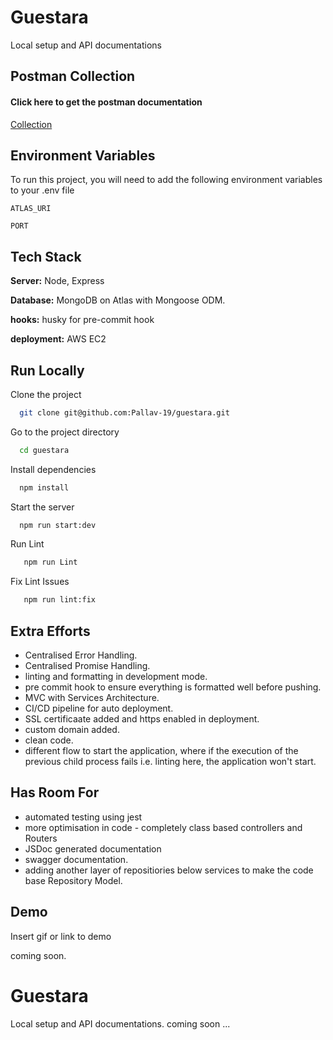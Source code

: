 
# Guestara

Local setup and API documentations


## Postman Collection

#### Click here to get the postman documentation
[Collection](https://documenter.getpostman.com/view/16563017/2sA3sAioVp)


## Environment Variables

To run this project, you will need to add the following environment variables to your .env file

`ATLAS_URI`

`PORT`


## Tech Stack


**Server:** Node, Express

**Database:** MongoDB on Atlas with Mongoose ODM.

**hooks:** husky for pre-commit hook

**deployment:** AWS EC2


## Run Locally

Clone the project

```bash
  git clone git@github.com:Pallav-19/guestara.git
```

Go to the project directory

```bash
  cd guestara
```

Install dependencies

```bash
  npm install
```

Start the server

```bash
  npm run start:dev
```

Run Lint

```bash
   npm run Lint
```

Fix Lint Issues
```bash
   npm run lint:fix
```



## Extra Efforts

- Centralised Error Handling.
- Centralised Promise Handling.
- linting and formatting in development mode.
- pre commit hook to ensure everything is formatted well before pushing.
- MVC with Services Architecture.
- CI/CD pipeline for auto deployment.
- SSL certificaate added and https enabled in deployment.
- custom domain added.
- clean code.
- different flow to start the application, where if the execution of the previous child process fails i.e. linting here, the application won't start.


## Has Room For

- automated testing using jest
- more optimisation in code - completely class based controllers and Routers
- JSDoc generated documentation
- swagger documentation.
- adding another layer of repositiories below services to make the code base Repository Model.
## Demo

Insert gif or link to demo

coming soon.
# Guestara

Local setup and API documentations. coming soon ...

